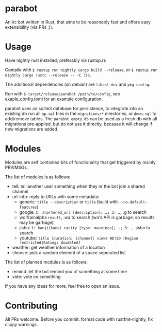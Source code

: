 # parabot
An irc bot written in Rust, that aims to be reasonably fast and offers easy extensibility (via PRs ;)).

# Usage
Have nightly rust installed, preferably via rustup.rs

Compile with ```$ rustup run nightly cargo build --release```, or ```$ rustup run nightly cargo rustc --release -- -C lto```.

The additional dependencies (on debian) are `libssl-dev` and `pkg-config`.

Run with ```$ target/release/parabot /path/to/config```, see exaple_config.toml for an example configuration.

parabot uses an sqlite3 database for persistence, to integrate into an existing db run all ```up.sql``` files in the ```migrations/*``` directories, or ```down.sql``` to add/remove tables. The ```parabot_empty.db``` can be used as a fresh db with all migrations pre-applied, but do not use it directly, because it will change if new migrations are added.

# Modules
Modules are self contained bits of functionality that get triggered by mainly PRIVMSGs.

The list of modules is as follows:
* tell: tell another user something when they or the bot join a shared channel.
* url-info: reply to URLs with some metadata:
	* generic: `title - description` or `title` (build with `--no-default-features`)
	* google: `1: shortened_url [description]; …; 3: …`, .g to search
	* wolframalpha `result`, .wa to search (wa's API is garbage, so results may be garbage)
	* jisho: `1: kanji(kana) rarity [type: meanings]; …; 3: …` .jisho to search
	* youtube: `title [duration] (channel) views HD|SD [Region restricted|Ratings disabled]`
* weather: get weather information of a location
* choose: pick a random element of a space seperated list

The list of planned modules is as follows:
* remind: let the bot remind you of something at some time
* vote: vote on something

If you have any ideas for more, feel free to open an issue.

# Contributing
All PRs welcome. Before you commit: format code with rustfmt-nightly, fix clippy warnings.

